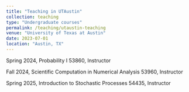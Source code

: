 ```yaml
---
title: "Teaching in UTAustin"
collection: teaching
type: "Undergraduate courses"
permalink: /teaching/utaustin-teaching
venue: "University of Texas at Austin"
date: 2023-07-01
location: "Austin, TX"
---
```


Spring 2024, Probability I 53860, Instructor

Fall 2024, Scientific Computation in Numerical Analysis 53960, Instructor

Spring 2025, Introduction to Stochastic Processes 54435, Instructor



